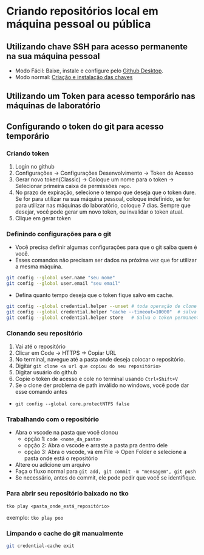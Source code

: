 # Criando repositórios local em máquina pessoal ou pública

## Utilizando chave SSH para acesso permanente na sua máquina pessoal

- Modo Fácil: Baixe, instale e configure pelo [Github Desktop](https://desktop.github.com/download).
- Modo normal: [Criação e instalação das chaves](https://ryan.dev.br/2023-04-17-github-ssh-pt-br/)

## Utilizando um Token para acesso temporário nas máquinas de laboratório

## Configurando o token do git para acesso temporário

### Criando token

1. Login no github
2. Configurações -> Configurações Desenvolvimento -> Token de Acesso
3. Gerar novo token(Classic) -> Coloque um nome para o token -> Selecionar primeira caixa de permissões `repo`.
4. No prazo de expiração, selecione o tempo que deseja que o token dure. Se for para utilizar na sua máquina pessoal, coloque indefinido, se for para utilizar nas máquinas do laboratório, coloque 7 dias. Sempre que desejar, você pode gerar um novo token, ou invalidar o token atual.
5. Clique em gerar token

### Definindo configurações para o git

- Você precisa definir algumas configurações para que o git saiba quem é você.
- Esses comandos não precisam ser dados na próxima vez que for utilizar a mesma máquina.

```bash
git config --global user.name "seu nome"
git config --global user.email "seu email"
```

- Defina quanto tempo deseja que o token fique salvo em cache.

```bash
git config --global credential.helper --unset # toda operação de clone ou push vai pedir o token
git config --global credential.helper "cache --timeout=10000"  # salva o token por 10000 seg (3 horas) ou até desligar
git config --global credential.helper store   # Salva o token permanentemente
```

### Clonando seu repositório

1. Vai até o repositório
2. Clicar em Code -> HTTPS -> Copiar URL
3. No terminal, navegue até a pasta onde deseja colocar o repositório.
4. Digitar `git clone <a url que copiou do seu repositório>`
5. Digitar usuário do github
6. Copie o token de acesso e cole no terminal usando `Ctrl+Shift+V`
7. Se o clone der problema de path inválido no windows, você pode dar esse comando antes

- `git config --global core.protectNTFS false`

### Trabalhando com o repositório

- Abra o vscode na pasta que você clonou
  - opção 1: `code <nome_da_pasta>`
  - opção 2: Abra o vscode e arraste a pasta pra dentro dele
  - opção 3: Abra o vscode, vá em File -> Open Folder e selecione a pasta onde está o repositório
- Altere ou adicione um arquivo
- Faça o fluxo normal para `git add, git commit -m "mensagem", git push`
- Se necessário, antes do commit, ele pode pedir que você se identifique.

### Para abrir seu repositório baixado no tko

`tko play <pasta_onde_está_repositório>`

exemplo: `tko play poo`

### Limpando o cache do git manualmente

```bash
git credential-cache exit
```

